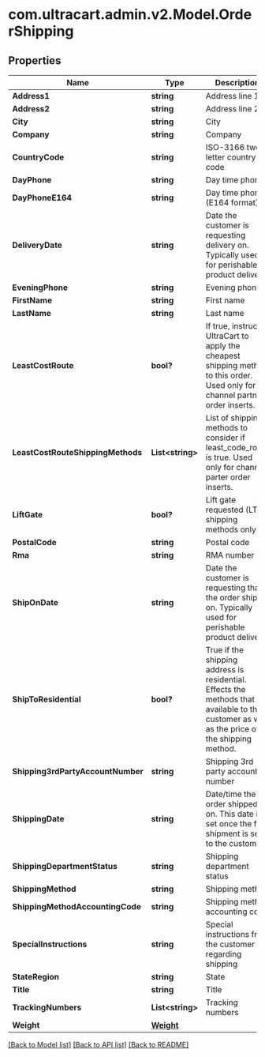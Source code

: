 # com.ultracart.admin.v2.Model.OrderShipping
## Properties

Name | Type | Description | Notes
------------ | ------------- | ------------- | -------------
**Address1** | **string** | Address line 1 | [optional] 
**Address2** | **string** | Address line 2 | [optional] 
**City** | **string** | City | [optional] 
**Company** | **string** | Company | [optional] 
**CountryCode** | **string** | ISO-3166 two letter country code | [optional] 
**DayPhone** | **string** | Day time phone | [optional] 
**DayPhoneE164** | **string** | Day time phone (E164 format) | [optional] 
**DeliveryDate** | **string** | Date the customer is requesting delivery on.  Typically used for perishable product delivery. | [optional] 
**EveningPhone** | **string** | Evening phone | [optional] 
**FirstName** | **string** | First name | [optional] 
**LastName** | **string** | Last name | [optional] 
**LeastCostRoute** | **bool?** | If true, instructs UltraCart to apply the cheapest shipping method to this order.  Used only for channel partner order inserts. | [optional] 
**LeastCostRouteShippingMethods** | **List&lt;string&gt;** | List of shipping methods to consider if least_code_route is true. Used only for channel parter order inserts. | [optional] 
**LiftGate** | **bool?** | Lift gate requested (LTL shipping methods only) | [optional] 
**PostalCode** | **string** | Postal code | [optional] 
**Rma** | **string** | RMA number | [optional] 
**ShipOnDate** | **string** | Date the customer is requesting that the order ship on.  Typically used for perishable product delivery. | [optional] 
**ShipToResidential** | **bool?** | True if the shipping address is residential.  Effects the methods that are available to the customer as well as the price of the shipping method. | [optional] 
**Shipping3rdPartyAccountNumber** | **string** | Shipping 3rd party account number | [optional] 
**ShippingDate** | **string** | Date/time the order shipped on.  This date is set once the first shipment is sent to the customer. | [optional] 
**ShippingDepartmentStatus** | **string** | Shipping department status | [optional] 
**ShippingMethod** | **string** | Shipping method | [optional] 
**ShippingMethodAccountingCode** | **string** | Shipping method accounting code | [optional] 
**SpecialInstructions** | **string** | Special instructions from the customer regarding shipping | [optional] 
**StateRegion** | **string** | State | [optional] 
**Title** | **string** | Title | [optional] 
**TrackingNumbers** | **List&lt;string&gt;** | Tracking numbers | [optional] 
**Weight** | [**Weight**](Weight.md) |  | [optional] 


[[Back to Model list]](../README.md#documentation-for-models) [[Back to API list]](../README.md#documentation-for-api-endpoints) [[Back to README]](../README.md)

